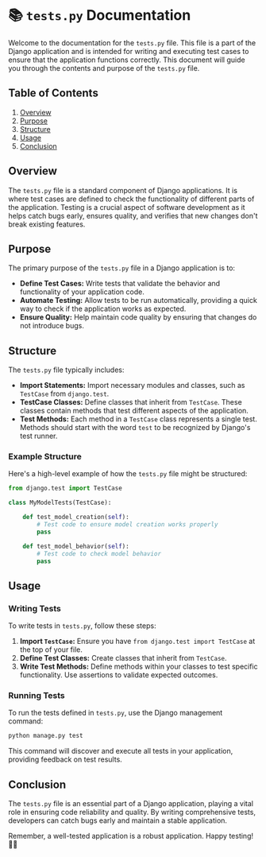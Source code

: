 # 📚 `tests.py` Documentation

Welcome to the documentation for the `tests.py` file. This file is a part of the Django application and is intended for writing and executing test cases to ensure that the application functions correctly. This document will guide you through the contents and purpose of the `tests.py` file.

## Table of Contents
1. [Overview](#overview)
2. [Purpose](#purpose)
3. [Structure](#structure)
4. [Usage](#usage)
5. [Conclusion](#conclusion)

## Overview
The `tests.py` file is a standard component of Django applications. It is where test cases are defined to check the functionality of different parts of the application. Testing is a crucial aspect of software development as it helps catch bugs early, ensures quality, and verifies that new changes don't break existing features.

## Purpose
The primary purpose of the `tests.py` file in a Django application is to:

- **Define Test Cases:** Write tests that validate the behavior and functionality of your application code.
- **Automate Testing:** Allow tests to be run automatically, providing a quick way to check if the application works as expected.
- **Ensure Quality:** Help maintain code quality by ensuring that changes do not introduce bugs.

## Structure
The `tests.py` file typically includes:

- **Import Statements:** Import necessary modules and classes, such as `TestCase` from `django.test`.
- **TestCase Classes:** Define classes that inherit from `TestCase`. These classes contain methods that test different aspects of the application.
- **Test Methods:** Each method in a `TestCase` class represents a single test. Methods should start with the word `test` to be recognized by Django's test runner.

### Example Structure

Here's a high-level example of how the `tests.py` file might be structured:

```python
from django.test import TestCase

class MyModelTests(TestCase):

    def test_model_creation(self):
        # Test code to ensure model creation works properly
        pass

    def test_model_behavior(self):
        # Test code to check model behavior
        pass
```

## Usage

### Writing Tests
To write tests in `tests.py`, follow these steps:

1. **Import `TestCase`:** Ensure you have `from django.test import TestCase` at the top of your file.
2. **Define Test Classes:** Create classes that inherit from `TestCase`.
3. **Write Test Methods:** Define methods within your classes to test specific functionality. Use assertions to validate expected outcomes.

### Running Tests
To run the tests defined in `tests.py`, use the Django management command:

```bash
python manage.py test
```

This command will discover and execute all tests in your application, providing feedback on test results.

## Conclusion

The `tests.py` file is an essential part of a Django application, playing a vital role in ensuring code reliability and quality. By writing comprehensive tests, developers can catch bugs early and maintain a stable application.

Remember, a well-tested application is a robust application. Happy testing! 🧪✨
